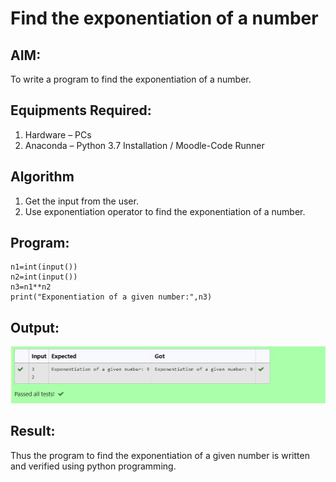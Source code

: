 # Find the exponentiation of a number

## AIM:
To write a program to find the exponentiation of a number.

## Equipments Required:
1. Hardware – PCs
2. Anaconda – Python 3.7 Installation / Moodle-Code Runner

## Algorithm
1. Get the input from the user.
2. Use exponentiation operator to find the exponentiation of a number.

## Program:
```
n1=int(input())
n2=int(input())
n3=n1**n2
print("Exponentiation of a given number:",n3)

```

## Output:
![exponentiation of a number](EXPO.JPG)


## Result:
Thus the program to find the exponentiation of a given number is written and verified using python programming.
